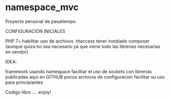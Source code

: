 # namespace_mvc

Proyecto personal de pasatiempo

CONFIGURACION INICIALES

PHP 7+
habilitar uso de archivos .htaccess
tener instalado composer (aunque quiza no sea necesario ya que viene todo las librerias necesarias en vendor)


IDEA:

framework usando namespace
facilitar el uso de sockets con librerias publicadas aqui en GITHUB
pocos archivos de configuracion
facilitar su uso para principiantes

Codigo libre ....
enjoy!

